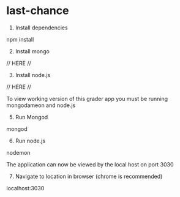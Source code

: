 # last-chance

1. Install dependencies

npm install

2. Install mongo

// HERE //

3. Install node.js

// HERE //

To view working version of this grader app you must be running mongodameon and node.js

5. Run Mongod

mongod

6. Run node.js

nodemon

The application can now be viewed by the local host on port 3030

7. Navigate to location in browser (chrome is recommended)

localhost:3030



